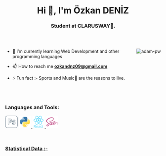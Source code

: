 <h1 align="center">Hi 👋, I'm Özkan DENİZ</h1>
<h3 align="center">Student at CLARUSWAY🌟.</h3>

<br>

<br>

<p><img align="right" src="https://github.com/Adam-pw/Adam-pw/blob/main/animation_500_kxa883sd.gif" alt="adam-pw" /></p>


- 🌱 I’m currently learning Web Development and other programming languages

- 📫 How to reach me **ozkandnz09@gmail.com**

- ⚡ Fun fact :- Sports and Music🎵 are the reasons to live.

<br>
<br>

<h3 align="left">Languages and Tools:</h3>
<p align="left">
 <img
 src="https://raw.githubusercontent.com/devicons/devicon/master/icons/photoshop/photoshop-line.svg" alt="photoshop"
 width="40" height="40" /> </a> <a href="https://www.python.org" target="_blank" rel="noreferrer"> <img
 src="https://raw.githubusercontent.com/devicons/devicon/master/icons/python/python-original.svg" alt="python"
 width="40" height="40" /> </a> <a href="https://reactjs.org/" target="_blank" rel="noreferrer"> <img
 src="https://raw.githubusercontent.com/devicons/devicon/master/icons/react/react-original-wordmark.svg"
 alt="react" width="40" height="40" /> </a> <a href="https://sass-lang.com" target="_blank" rel="noreferrer"> <img
 src="https://raw.githubusercontent.com/devicons/devicon/master/icons/sass/sass-original.svg" alt="sass" width="40"
 height="40" /></p>

<br>

<h3>Statistical Data :-</h3>
<p></p>

<br>
<br>

<p></p>
      
<p></p>


